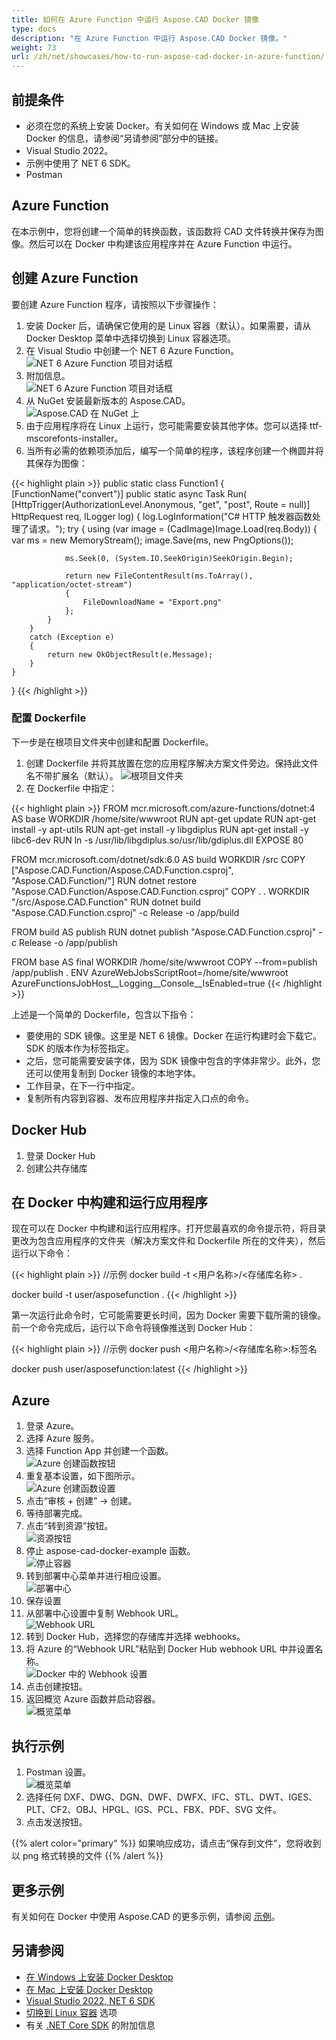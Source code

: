 ```yaml
---
title: 如何在 Azure Function 中运行 Aspose.CAD Docker 镜像
type: docs
description: "在 Azure Function 中运行 Aspose.CAD Docker 镜像。"
weight: 73
url: /zh/net/showcases/how-to-run-aspose-cad-docker-in-azure-function/
---
```


## 前提条件
- 必须在您的系统上安装 Docker。有关如何在 Windows 或 Mac 上安装 Docker 的信息，请参阅“另请参阅”部分中的链接。
- Visual Studio 2022。
- 示例中使用了 NET 6 SDK。
- Postman

## Azure Function

在本示例中，您将创建一个简单的转换函数，该函数将 CAD 文件转换并保存为图像。然后可以在 Docker 中构建该应用程序并在 Azure Function 中运行。

## 创建 Azure Function

要创建 Azure Function 程序，请按照以下步骤操作：
1. 安装 Docker 后，请确保它使用的是 Linux 容器（默认）。如果需要，请从 Docker Desktop 菜单中选择切换到 Linux 容器选项。
1. 在 Visual Studio 中创建一个 NET 6 Azure Function。<br>
![NET 6 Azure Function 项目对话框](/cad/_assets/showcases/azure/Create-project.png)<br>
1. 附加信息。<br>
![NET 6 Azure Function 项目对话框](/cad/_assets/showcases/azure/Additional-information.png)<br>
1. 从 NuGet 安装最新版本的 Aspose.CAD。<br>
![Aspose.CAD 在 NuGet 上](/cad/_assets/showcases/azure/NuGet.png)<br>
1. 由于应用程序将在 Linux 上运行，您可能需要安装其他字体。您可以选择 ttf-mscorefonts-installer。
1. 当所有必需的依赖项添加后，编写一个简单的程序，该程序创建一个椭圆并将其保存为图像：<br>

{{< highlight plain >}}
public static class Function1
{
    [FunctionName("convert")]
    public static async Task<IActionResult> Run(
        [HttpTrigger(AuthorizationLevel.Anonymous, "get", "post", Route = null)] HttpRequest req,
        ILogger log)
    {
        log.LogInformation("C# HTTP 触发器函数处理了请求。");
        try
        {
            using (var image = (CadImage)Image.Load(req.Body))
            {
                var ms = new MemoryStream();
                image.Save(ms, new PngOptions());

                ms.Seek(0, (System.IO.SeekOrigin)SeekOrigin.Begin);

                return new FileContentResult(ms.ToArray(), "application/octet-stream")
                {
                    FileDownloadName = "Export.png"
                };
            }
        }
        catch (Exception e)
        {
            return new OkObjectResult(e.Message);
        }
    }
}
{{< /highlight >}}

### 配置 Dockerfile

下一步是在根项目文件夹中创建和配置 Dockerfile。

1. 创建 Dockerfile 并将其放置在您的应用程序解决方案文件旁边。保持此文件名不带扩展名（默认）。
![根项目文件夹](/cad/_assets/showcases/azure/root-folder.png)<br>
1. 在 Dockerfile 中指定：

{{< highlight plain >}}
FROM mcr.microsoft.com/azure-functions/dotnet:4 AS base
WORKDIR /home/site/wwwroot
RUN apt-get update
RUN apt-get install -y apt-utils
RUN apt-get install -y libgdiplus
RUN apt-get install -y libc6-dev 
RUN ln -s /usr/lib/libgdiplus.so/usr/lib/gdiplus.dll
EXPOSE 80

FROM mcr.microsoft.com/dotnet/sdk:6.0 AS build
WORKDIR /src
COPY ["Aspose.CAD.Function/Aspose.CAD.Function.csproj", "Aspose.CAD.Function/"]
RUN dotnet restore "Aspose.CAD.Function/Aspose.CAD.Function.csproj"
COPY . .
WORKDIR "/src/Aspose.CAD.Function"
RUN dotnet build "Aspose.CAD.Function.csproj" -c Release -o /app/build

FROM build AS publish
RUN dotnet publish "Aspose.CAD.Function.csproj" -c Release -o /app/publish

FROM base AS final
WORKDIR /home/site/wwwroot
COPY --from=publish /app/publish .
ENV AzureWebJobsScriptRoot=/home/site/wwwroot \
    AzureFunctionsJobHost__Logging__Console__IsEnabled=true
{{< /highlight >}}

上述是一个简单的 Dockerfile，包含以下指令：

- 要使用的 SDK 镜像。这里是 NET 6 镜像。Docker 在运行构建时会下载它。SDK 的版本作为标签指定。
- 之后，您可能需要安装字体，因为 SDK 镜像中包含的字体非常少。此外，您还可以使用复制到 Docker 镜像的本地字体。
- 工作目录，在下一行中指定。
- 复制所有内容到容器、发布应用程序并指定入口点的命令。

## Docker Hub
1. 登录 Docker Hub
1. 创建公共存储库

## 在 Docker 中构建和运行应用程序
 
现在可以在 Docker 中构建和运行应用程序。打开您最喜欢的命令提示符，将目录更改为包含应用程序的文件夹（解决方案文件和 Dockerfile 所在的文件夹），然后运行以下命令：

{{< highlight plain >}}
//示例
docker build -t <用户名称>/<存储库名称> .

docker build -t user/asposefunction .
{{< /highlight >}}
 
第一次运行此命令时，它可能需要更长时间，因为 Docker 需要下载所需的镜像。前一个命令完成后，运行以下命令将镜像推送到 Docker Hub：
 
{{< highlight plain >}}
//示例
docker push <用户名称>/<存储库名称>:标签名

docker push user/asposefunction:latest
{{< /highlight >}}

## Azure

1. 登录 Azure。
1. 选择 Azure 服务。
1. 选择 Function App 并创建一个函数。<br>
![Azure 创建函数按钮](/cad/_assets/showcases/azure/create-function.png)<br>
1. 重复基本设置，如下图所示。<br>
![Azure 创建函数设置](/cad/_assets/showcases/azure/create-function-setting.png)<br>
1. 点击“审核 + 创建” -> 创建。
1. 等待部署完成。
1. 点击“转到资源”按钮。<br>
![资源按钮](/cad/_assets/showcases/azure/go-to-resource.png)<br>
1. 停止 aspose-cad-docker-example 函数。<br>
![停止容器](/cad/_assets/showcases/azure/stop-container.png)<br>
1. 转到部署中心菜单并进行相应设置。<br>
![部署中心](/cad/_assets/showcases/azure/deployment-center.png)<br>
1. 保存设置
1. 从部署中心设置中复制 Webhook URL。<br>
![Webhook URL](/cad/_assets/showcases/azure/webhook-url.png)<br>
1. 转到 Docker Hub，选择您的存储库并选择 webhooks。
1. 将 Azure 的“Webhook URL”粘贴到 Docker Hub webhook URL 中并设置名称。<br>
![Docker 中的 Webhook 设置](/cad/_assets/showcases/azure/webhook.png)<br>
1. 点击创建按钮。
1. 返回概览 Azure 函数并启动容器。<br>
![概览菜单](/cad/_assets/showcases/azure/overview.png)<br>

## 执行示例

1. Postman 设置。<br>
![概览菜单](/cad/_assets/showcases/azure/postman-settings.png)<br>
1. 选择任何 DXF、DWG、DGN、DWF、DWFX、IFC、STL、DWT、IGES、PLT、CF2、OBJ、HPGL、IGS、PCL、FBX、PDF、SVG 文件。
1. 点击发送按钮。

{{% alert color="primary" %}} 
如果响应成功，请点击“保存到文件”，您将收到以 png 格式转换的文件
{{% /alert %}}

## 更多示例

有关如何在 Docker 中使用 Aspose.CAD 的更多示例，请参阅 [示例](https://github.com/aspose-cad/Aspose.CAD-Documentation)。

## 另请参阅

- [在 Windows 上安装 Docker Desktop](https://docs.docker.com/docker-for-windows/install/)
- [在 Mac 上安装 Docker Desktop](https://docs.docker.com/docker-for-mac/install/)
- [Visual Studio 2022, NET 6 SDK](https://docs.microsoft.com/en-us/dotnet/core/install/windows?tabs=net60#dependencies)
- [切换到 Linux 容器](https://docs.docker.com/docker-for-windows/#switch-between-windows-and-linux-containers) 选项
- 有关 [.NET Core SDK](https://hub.docker.com/_/microsoft-dotnet-sdk) 的附加信息
